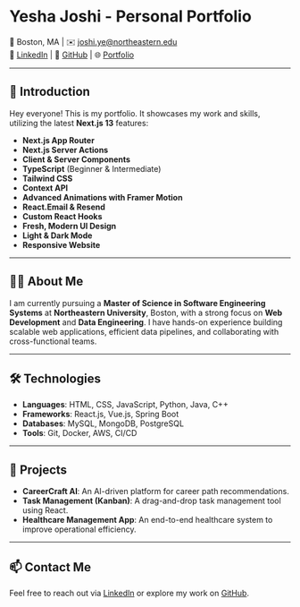 # Yesha Joshi - Personal Portfolio

📍 Boston, MA | ✉️ [joshi.ye@northeastern.edu](mailto:joshi.ye@northeastern.edu)  
🔗 [LinkedIn](https://www.linkedin.com/in/your-link) | 🔗 [GitHub](https://github.com/your-link) | 🌐 [Portfolio](https://your-portfolio-link)

---

## 👋 Introduction

Hey everyone! This is my portfolio. It showcases my work and skills, utilizing the latest **Next.js 13** features:

- **Next.js App Router**
- **Next.js Server Actions**
- **Client & Server Components**
- **TypeScript** (Beginner & Intermediate)
- **Tailwind CSS**
- **Context API**
- **Advanced Animations with Framer Motion**
- **React.Email & Resend**
- **Custom React Hooks**
- **Fresh, Modern UI Design**
- **Light & Dark Mode**
- **Responsive Website**

---

## 👩‍💻 About Me

I am currently pursuing a **Master of Science in Software Engineering Systems** at **Northeastern University**, Boston, with a strong focus on **Web Development** and **Data Engineering**. I have hands-on experience building scalable web applications, efficient data pipelines, and collaborating with cross-functional teams.

---

## 🛠️ Technologies

- **Languages**: HTML, CSS, JavaScript, Python, Java, C++
- **Frameworks**: React.js, Vue.js, Spring Boot
- **Databases**: MySQL, MongoDB, PostgreSQL
- **Tools**: Git, Docker, AWS, CI/CD

---

## 🌱 Projects

- **CareerCraft AI**: An AI-driven platform for career path recommendations.
- **Task Management (Kanban)**: A drag-and-drop task management tool using React.
- **Healthcare Management App**: An end-to-end healthcare system to improve operational efficiency.

---

## 📫 Contact Me

Feel free to reach out via [LinkedIn](https://www.linkedin.com/in/your-link) or explore my work on [GitHub](https://github.com/your-link).
